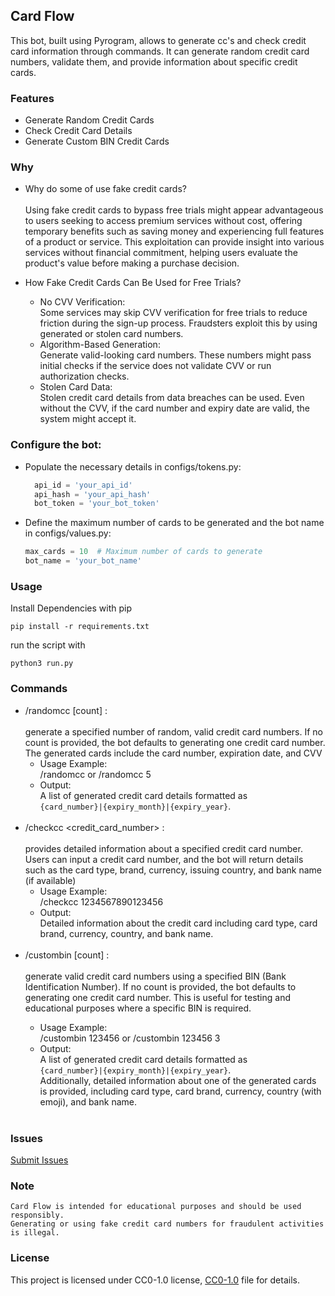 ## Card Flow

This bot, built using Pyrogram, allows to generate cc's and check credit card information through commands.
It can generate random credit card numbers, validate them, and provide information about specific credit cards.

### Features
  - Generate Random Credit Cards
  - Check Credit Card Details
  - Generate Custom BIN Credit Cards

### Why
  - Why do some of use fake credit cards?<br><br>
    Using fake credit cards to bypass free trials might appear advantageous to users seeking to access premium services without cost, offering temporary benefits such as saving money and experiencing full features of a            product or service. This exploitation can provide insight into various services without financial commitment, helping users evaluate the product's value before making a purchase decision.

  - How Fake Credit Cards Can Be Used for Free Trials?<br>
    - No CVV Verification:<br>
    Some services may skip CVV verification for free trials to reduce friction during the sign-up process.
    Fraudsters exploit this by using generated or stolen card numbers.<br>
    - Algorithm-Based Generation: <br>Generate valid-looking card numbers. These numbers might pass initial checks if the service does not validate CVV or run authorization checks.<br>
    - Stolen Card Data: <br>Stolen credit card details from data breaches can be used. Even without the CVV, if the card number and expiry date are valid, the system might accept it.<br>
### Configure the bot:
  - Populate the necessary details in configs/tokens.py:
    ```py
      api_id = 'your_api_id'
      api_hash = 'your_api_hash'
      bot_token = 'your_bot_token'
    ```
  - Define the maximum number of cards to be generated and the bot name in configs/values.py:
    ```py
    max_cards = 10  # Maximum number of cards to generate
    bot_name = 'your_bot_name'
    ```
### Usage

Install Dependencies with pip
```
pip install -r requirements.txt
```

run the script with

```
python3 run.py
```
### Commands

  - /randomcc [count] : <br><br>
    generate a specified number of random, valid credit card numbers. If no count is provided, the bot defaults to generating one credit card number.
    The generated cards include the card number, expiration date, and CVV
      - Usage Example:<br>/randomcc or /randomcc 5
      - Output: <br>A list of generated credit card details formatted as<br> <code>{card_number}|{expiry_month}|{expiry_year}</code>.<br><br>
  - /checkcc <credit_card_number> : <br><br>
     provides detailed information about a specified credit card number.
     Users can input a credit card number, and the bot will return details such as the card type, brand, currency, issuing country, and bank name (if available)
      - Usage Example: <br>/checkcc 1234567890123456
      - Output: <br>Detailed information about the credit card including card type, card brand, currency, country, and bank name.<br><br>
  - /custombin <BIN> [count] : <br><br>
    generate valid credit card numbers using a specified BIN (Bank Identification Number).
    If no count is provided, the bot defaults to generating one credit card number.
    This is useful for testing and educational purposes where a specific BIN is required.
      - Usage Example:<br> /custombin 123456 or /custombin 123456 3
      - Output:<br> A list of generated credit card details formatted as<br> <code>{card_number}|{expiry_month}|{expiry_year}</code>.<br> Additionally, detailed information about one of the generated cards is provided,           including card type, card brand, currency, country (with emoji), and bank name.<br><br>


### Issues 

[Submit Issues](https://github.com/riz4d/Card-Flow/issues)

### Note

```LICENSE
Card Flow is intended for educational purposes and should be used responsibly.
Generating or using fake credit card numbers for fraudulent activities is illegal.
```

### License

This project is licensed under CC0-1.0 license, [CC0-1.0](LICENSE) file for details.
